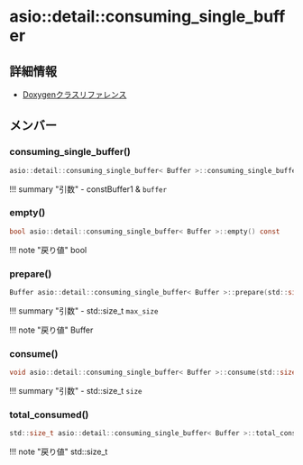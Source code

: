 # asio::detail::consuming_single_buffer



## 詳細情報

- [Doxygenクラスリファレンス](https://lang-ship.com/reference/ESP32/latest/classasio_1_1detail_1_1consuming__single__buffer.html)

## メンバー

### consuming_single_buffer()



```c
asio::detail::consuming_single_buffer< Buffer >::consuming_single_buffer(const Buffer1 &buffer)
```

!!! summary "引数"
	- constBuffer1 & `buffer` 



### empty()



```c
bool asio::detail::consuming_single_buffer< Buffer >::empty() const
```

!!! note "戻り値"
	bool



### prepare()



```c
Buffer asio::detail::consuming_single_buffer< Buffer >::prepare(std::size_t max_size)
```

!!! summary "引数"
	- std::size_t `max_size` 

!!! note "戻り値"
	Buffer



### consume()



```c
void asio::detail::consuming_single_buffer< Buffer >::consume(std::size_t size)
```

!!! summary "引数"
	- std::size_t `size` 



### total_consumed()



```c
std::size_t asio::detail::consuming_single_buffer< Buffer >::total_consumed() const
```

!!! note "戻り値"
	std::size_t



